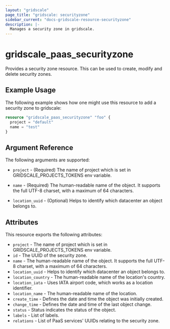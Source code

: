 ```yaml
---
layout: "gridscale"
page_title: "gridscale: securityzone"
sidebar_current: "docs-gridscale-resource-securityzone"
description: |-
  Manages a security zone in gridscale.
---
```


# gridscale_paas_securityzone

Provides a security zone resource. This can be used to create, modify and delete security zones. 

## Example Usage

The following example shows how one might use this resource to add a security zone to gridscale:

```terraform
resource "gridscale_paas_securityzone" "foo" {
  project = "default"
  name = "test"
}
```

## Argument Reference

The following arguments are supported:

* `project` - (Required) The name of project which is set in GRIDSCALE_PROJECTS_TOKENS env variable.

* `name` - (Required) The human-readable name of the object. It supports the full UTF-8 charset, with a maximum of 64 characters.

* `location_uuid` - (Optional) Helps to identify which datacenter an object belongs to.

## Attributes

This resource exports the following attributes:

* `project` - The name of project which is set in GRIDSCALE_PROJECTS_TOKENS env variable.
* `id` - The UUID of the security zone.
* `name` - The human-readable name of the object. It supports the full UTF-8 charset, with a maximum of 64 characters.
* `location_uuid` - Helps to identify which datacenter an object belongs to.
* `location_country` - The human-readable name of the location's country.
* `location_iata` - Uses IATA airport code, which works as a location identifier.
* `location_name` - The human-readable name of the location.
* `create_time` - Defines the date and time the object was initially created.
* `change_time` - Defines the date and time of the last object change.
* `status` - Status indicates the status of the object.
* `labels` - List of labels.
* `relations` - List of PaaS services' UUIDs relating to the security zone.